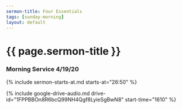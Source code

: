 ```yaml
---
sermon-title: Four Essentials
tags: [sunday-morning]
layout: default
---
```


# {{ page.sermon-title }}

### Morning Service 4/19/20

{% include sermon-starts-at.md starts-at="26:50" %}

{% include google-drive-audio.md drive-id="1FPPBBOn8R6bcQ99NH4Qgf8LyieSgBwN8" start-time="1610" %}